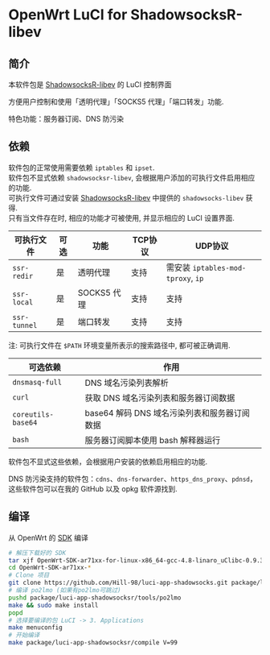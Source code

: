 OpenWrt LuCI for ShadowsocksR-libev
===

简介
---

本软件包是 [ShadowsocksR-libev][openwrt-shadowsocksr] 的 LuCI 控制界面

方便用户控制和使用「透明代理」「SOCKS5 代理」「端口转发」功能.

特色功能：服务器订阅、DNS 防污染

依赖
---
软件包的正常使用需要依赖 `iptables` 和 `ipset`.  
软件包不显式依赖 `shadowsocksr-libev`, 会根据用户添加的可执行文件启用相应的功能.  
可执行文件可通过安装 [ShadowsocksR-libev][openwrt-shadowsocksr] 中提供的 `shadowsocks-libev` 获得.  
只有当文件存在时, 相应的功能才可被使用, 并显示相应的 LuCI 设置界面.  

 可执行文件    | 可选 | 功能        | TCP协议 | UDP协议 
 -------------|------|------------|---------|-----------------------------------
 `ssr-redir`  | 是   | 透明代理    | 支持    | 需安装 `iptables-mod-tproxy`, `ip`
 `ssr-local`  | 是   | SOCKS5 代理 | 支持    | 支持
 `ssr-tunnel` | 是   | 端口转发    | 支持    | 支持

注: 可执行文件在 `$PATH` 环境变量所表示的搜索路径中, 都可被正确调用.

可选依赖               | 作用
-------------------|--------------------
`dnsmasq-full`     | DNS 域名污染列表解析
`curl`             | 获取 DNS 域名污染列表和服务器订阅数据
`coreutils-base64` | base64 解码 DNS 域名污染列表和服务器订阅数据
`bash`             | 服务器订阅脚本使用 bash 解释器运行

软件包不显式这些依赖，会根据用户安装的依赖启用相应的功能.

DNS 防污染支持的软件包：`cdns`、`dns-forwarder`、`https_dns_proxy`、`pdnsd`，这些软件包可以在我的 GitHub 以及 opkg 软件源找到.


编译
---

从 OpenWrt 的 [SDK](https://wiki.openwrt.org/doc/howto/obtain.firmware.sdk) 编译  
```bash
# 解压下载好的 SDK
tar xjf OpenWrt-SDK-ar71xx-for-linux-x86_64-gcc-4.8-linaro_uClibc-0.9.33.2.tar.bz2
cd OpenWrt-SDK-ar71xx-*
# Clone 项目
git clone https://github.com/Hill-98/luci-app-shadowsocks.git package/luci-app-shadowsocks
# 编译 po2lmo (如果有po2lmo可跳过)
pushd package/luci-app-shadowsocksr/tools/po2lmo
make && sudo make install
popd
# 选择要编译的包 LuCI -> 3. Applications
make menuconfig
# 开始编译
make package/luci-app-shadowsocksr/compile V=99
```

 [openwrt-shadowsocksr]: https://github.com/Hill-98/shadowsocksr-libev_openwrt

[dns-forwarder]: https://github.com/aa65535/openwrt-dns-forwarder